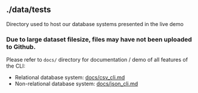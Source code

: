 ## ./data/tests 
Directory used to host our database systems presented in the live demo
### Due to large dataset filesize, files may have not been uploaded to Github. 
Please refer to `docs/` directory for documentation / demo of all features of the CLI:
- Relational database system: [docs/csv_cli.md](../../docs/csv_cli.md)
- Non-relational database system: [docs/json_cli.md](../../docs/json_cli.md)
